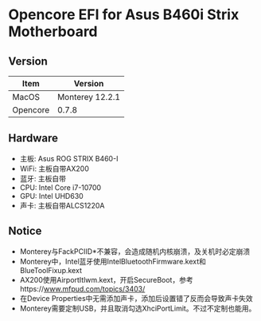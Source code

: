 # Opencore EFI for Asus B460i Strix Motherboard


## Version


| Item | Version |
| -------- | --------------- |
| MacOS    | Monterey 12.2.1 |
| Opencore | 0.7.8           |

## Hardware

- 主板: Asus ROG STRIX B460-I
- WiFi: 主板自带AX200
- 蓝牙: 主板自带
- CPU: Intel Core i7-10700
- GPU: Intel UHD630
- 声卡: 主板自带ALCS1220A

## Notice

- Monterey与FackPCIID*不兼容，会造成随机内核崩溃，及关机时必定崩溃
- Monterey中，Intel蓝牙使用IntelBluetoothFirmware.kext和BlueToolFixup.kext
- AX200使用AirportItlwm.kext，开启SecureBoot，参考https://www.mfpud.com/topics/3403/
- 在Device Properties中无需添加声卡，添加后设置错了反而会导致声卡失效
- Monterey需要定制USB，并且取消勾选XhciPortLimit。不过不定制也能用。
